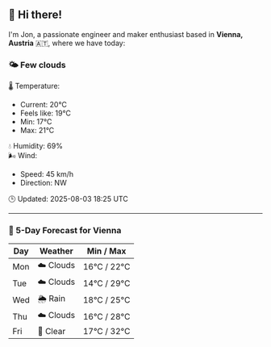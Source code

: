 ## 👋 Hi there!

I'm Jon, a passionate engineer and maker enthusiast based in **Vienna, Austria** 🇦🇹, where we have today:

### 🌤️ Few clouds 

🌡️ Temperature: 
* Current: 20°C
* Feels like: 19°C
* Min: 17°C 
* Max: 21°C  

💧 Humidity: 69%  
🌬️ Wind: 
* Speed: 45 km/h 
* Direction: NW  

🕒 Updated: 2025-08-03 18:25 UTC

---

### 📅 5-Day Forecast for Vienna

| Day | Weather | Min / Max |
|-----|---------|------------|
| Mon | ☁️ Clouds | 16°C / 22°C |
| Tue | ☁️ Clouds | 14°C / 29°C |
| Wed | 🌦️ Rain | 18°C / 25°C |
| Thu | ☁️ Clouds | 16°C / 28°C |
| Fri | 🌙 Clear | 17°C / 32°C |
